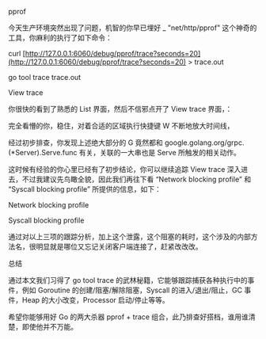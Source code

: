 pprof

今天生产环境突然出现了问题，机智的你早已埋好 \_ "net/http/pprof" 这个神奇的工具，你麻利的执行了如下命令：

curl [http://127.0.0.1:6060/debug/pprof/trace?seconds=20](http://127.0.0.1:6060/debug/pprof/trace?seconds=20) &gt; trace.out

go tool trace trace.out

View trace

你很快的看到了熟悉的 List 界面，然后不信邪点开了 View trace 界面，：

完全看懵的你，稳住，对着合适的区域执行快捷键 W 不断地放大时间线，

经过初步排查，你发现上述绝大部分的 G 竟然都和 google.golang.org/grpc.\(\*Server\).Serve.func 有关，关联的一大串也是 Serve 所触发的相关动作。

这时候有经验的你心里已经有了初步结论，你可以继续追踪 View trace 深入进去，不过我建议先鸟瞰全貌，因此我们再往下看 “Network blocking profile” 和 “Syscall blocking profile” 所提供的信息，如下：

Network blocking profile

Syscall blocking profile

通过对以上三项的跟踪分析，加上这个泄露，这个阻塞的耗时，这个涉及的内部方法名，很明显就是哪位又忘记关闭客户端连接了，赶紧改改改。

总结

通过本文我们习得了 go tool trace 的武林秘籍，它能够跟踪捕获各种执行中的事件，例如 Goroutine 的创建/阻塞/解除阻塞，Syscall 的进入/退出/阻止，GC 事件，Heap 的大小改变，Processor 启动/停止等等。

希望你能够用好 Go 的两大杀器 pprof + trace 组合，此乃排查好搭档，谁用谁清楚，即使他并不万能。

